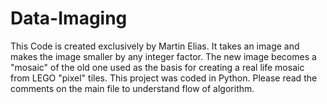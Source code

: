 # Data-Imaging
This Code is created exclusively by Martin Elias. It takes an image and makes the image smaller by any integer factor. The new image becomes a "mosaic" of the old one used as the basis for creating a real life mosaic from LEGO "pixel" tiles. This project was coded in Python. Please read the comments on the main file to understand flow of algorithm.
